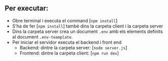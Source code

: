 ## Per executar:
- Obre terminal i executa el command [`npm install`]
- S'ha de fer [`npm install`] també dins la carpeta client i la carpeta server
- Dins la carpeta server crea un document `.env` amb els elements definits al document `.env-teamplate`.
- Per iniciar el servidor executa el backend i front end 
    - Backend: dintre la carpeta server: [`node server.js`]
    - Frontend: dintre la carpeta client: [`npm run dev`]

